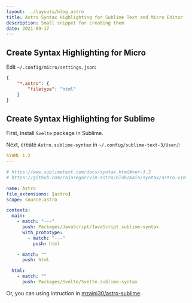 ```yaml
---
layout: ../layouts/blog.astro
title: Astro Syntax Highlighting for Sublime Text and Micro Editor
description: Small snippet for creating them
date: 2021-09-17
---
```


## Create Syntax Highlighting for Micro

Edit `~/.config/micro/settings.json`:

```json
{
	"*.astro": {
		"filetype": "html"
	}
}
```

## Create Syntax Highlighting for Sublime

First, install `Svelte` package in Sublime.

Next, create `Astro.sublime-syntax` in `~/.config/sublime-text-3/User/`:

```yaml
%YAML 1.2
---

# https://www.sublimetext.com/docs/syntax.html#ver-3.2
# https://github.com/rajasegar/vim-astro/blob/main/syntax/astro.vim

name: Astro
file_extensions: [astro]
scope: source.astro

contexts:
  main:
    - match: "---"
      push: Packages/JavaScript/JavaScript.sublime-syntax
      with_prototype:
        - match: "---"
          push: html

    - match: ""
      push: html

  html:
    - match: ""
      push: Packages/Svelte/Svelte.sublime-syntax
```

Or, you can using intruction in [mzaini30/astro-sublime](https://github.com/mzaini30/astro-sublime).
